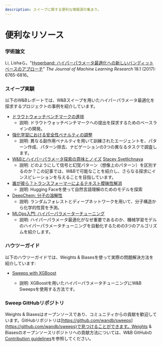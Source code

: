 ```yaml
---
description: スイープに関する便利な情報源の集まり。
---
```


# 便利なリソース

<head>
  <title>W&Bスイープについてもっと学ぶためのリソース</title>
</head>

### 学術論文

Li, Lishaら。"[Hyperband: ハイパーパラメータ最適化への新しいバンディットベースのアプローチ](https://arxiv.org/pdf/1603.06560.pdf)" _The Journal of Machine Learning Research_ 18.1 (2017): 6765-6816。

### スイープ実験

以下のW&Bレポートでは、W&Bスイープを用いたハイパーパラメータ最適化を探求するプロジェクトの事例を紹介しています。

* [ドラウトウォッチベンチマークの進捗](https://wandb.ai/stacey/droughtwatch/reports/Drought-Watch-Benchmark-Progress--Vmlldzo3ODQ3OQ)
  * 説明: ドラウトウォッチベンチマークへの提出を探求するためのベースラインの開発。
* [強化学習における安全性ペナルティの調整](https://wandb.ai/safelife/benchmark-sweeps/reports/Tuning-Safety-Penalties-in-Reinforcement-Learning---VmlldzoyNjQyODM)
  * 説明: 異なる副作用ペナルティを用いて訓練されたエージェントを、パターン作成、パターン除去、ナビゲーションの3つの異なるタスクで調査します。
* [W&Bとハイパーパラメータ探索の意味とノイズ](https://wandb.ai/stacey/pytorch\_intro/reports/Meaning-and-Noise-in-Hyperparameter-Search--Vmlldzo0Mzk5MQ) [Stacey Svetlichnaya](https://wandb.ai/stacey)
  * 説明: どのようにして信号と幻覚パターン（想像上のパターン）を区別するのか？この記事では、W&Bで可能なことを紹介し、さらなる探求にインスピレーションを与えることを目指しています。
* [誰が彼ら？トランスフォーマーによるテキスト曖昧性解消](https://wandb.ai/stacey/winograd/reports/Who-is-Them-Text-Disambiguation-with-Transformers--VmlldzoxMDU1NTc)
  * 説明: Hugging Faceを使って自然言語理解のためのモデルを探索
* [DeepChem: 分子の溶解性](https://wandb.ai/stacey/deepchem\_molsol/reports/DeepChem-Molecular-Solubility--VmlldzoxMjQxMjM)
  * 説明: ランダムフォレストとディープネットワークを用いて、分子構造から化学的性質を予測。
* [MLOps入門: ハイパーパラメーターチューニング](https://wandb.ai/iamleonie/Intro-to-MLOps/reports/Intro-to-MLOps-Hyperparameter-Tuning--VmlldzozMTg2OTk3)
  * 説明: ハイパーパラメータ最適化がなぜ重要であるのか、機械学習モデルのハイパーパラメータチューニングを自動化するための3つのアルゴリズムを紹介します。
### ハウツーガイド

以下のハウツーガイドでは、Weights & Biasesを使って実際の問題解決方法を紹介しています:

* [Sweeps with XGBoost](https://github.com/wandb/examples/blob/master/examples/wandb-sweeps/sweeps-xgboost/xgboost_tune.py)

  * 説明: XGBoostを用いたハイパーパラメータチューニングにW&B Sweepsを使用する方法です。

### Sweep GitHubリポジトリ

Weights & Biasesはオープンソースであり、コミュニティからの貢献を歓迎しています。GitHubリポジトリは[https://github.com/wandb/sweeps](https://github.com/wandb/sweeps)で見つけることができます。Weights & Biasesのオープンソースリポジトリへの貢献方法については、W&B GitHubの[Contribution guidelines](https://github.com/wandb/wandb/blob/master/CONTRIBUTING.md)を参照してください。